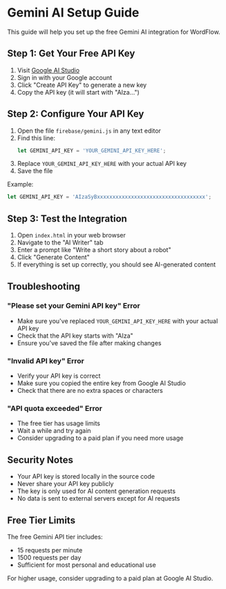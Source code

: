 # Gemini AI Setup Guide

This guide will help you set up the free Gemini AI integration for WordFlow.

## Step 1: Get Your Free API Key

1. Visit [Google AI Studio](https://makersuite.google.com/app/apikey)
2. Sign in with your Google account
3. Click "Create API Key" to generate a new key
4. Copy the API key (it will start with "AIza...")

## Step 2: Configure Your API Key

1. Open the file `firebase/gemini.js` in any text editor
2. Find this line:
   ```javascript
   let GEMINI_API_KEY = 'YOUR_GEMINI_API_KEY_HERE';
   ```
3. Replace `YOUR_GEMINI_API_KEY_HERE` with your actual API key
4. Save the file

Example:
```javascript
let GEMINI_API_KEY = 'AIzaSyBxxxxxxxxxxxxxxxxxxxxxxxxxxxxxxxxxxx';
```

## Step 3: Test the Integration

1. Open `index.html` in your web browser
2. Navigate to the "AI Writer" tab
3. Enter a prompt like "Write a short story about a robot"
4. Click "Generate Content"
5. If everything is set up correctly, you should see AI-generated content

## Troubleshooting

### "Please set your Gemini API key" Error
- Make sure you've replaced `YOUR_GEMINI_API_KEY_HERE` with your actual API key
- Check that the API key starts with "AIza"
- Ensure you've saved the file after making changes

### "Invalid API key" Error
- Verify your API key is correct
- Make sure you copied the entire key from Google AI Studio
- Check that there are no extra spaces or characters

### "API quota exceeded" Error
- The free tier has usage limits
- Wait a while and try again
- Consider upgrading to a paid plan if you need more usage

## Security Notes

- Your API key is stored locally in the source code
- Never share your API key publicly
- The key is only used for AI content generation requests
- No data is sent to external servers except for AI requests

## Free Tier Limits

The free Gemini API tier includes:
- 15 requests per minute
- 1500 requests per day
- Sufficient for most personal and educational use

For higher usage, consider upgrading to a paid plan at Google AI Studio. 